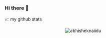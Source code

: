### Hi there 👋
📈 my github stats

<p align="center"> <img src="https://github-readme-stats.vercel.app/api?username=HChinasky&show_icons=true&theme=gotham" alt="abhisheknaiidu" />

<!--
**HChinasky/HChinasky** is a ✨ _special_ ✨ repository because its `README.md` (this file) appears on your GitHub profile.

Here are some ideas to get you started:

- 🔭 I’m currently working on ...
- 🌱 I’m currently learning ...
- 👯 I’m looking to collaborate on ...
- 🤔 I’m looking for help with ...
- 💬 Ask me about ...
- 📫 How to reach me: ...
- 😄 Pronouns: ...
- ⚡ Fun fact: ...
-->
